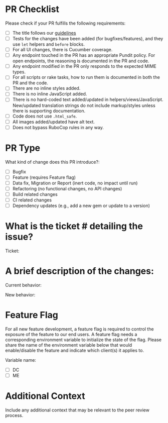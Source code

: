 # PR Checklist

Please check if your PR fulfills the following requirements:
- [ ] The title follows our [guidelines](https://github.com/ideacrew/enroll/blob/trunk/CONTRIBUTING.md#commit)
- [ ] Tests for the changes have been added (for bugfixes/features), and they use `let` helpers and `before` blocks.
- [ ] For all UI changes, there is Cucumber coverage.
- [ ] Any endpoint touched in the PR has an appropriate Pundit policy. For open endpoints, the reasoning is documented in the PR and code.
- [ ] Any endpoint modified in the PR only responds to the expected MIME types.
- [ ] For all scripts or rake tasks, how to run them is documented in both the PR and the code.
- [ ] There are no inline styles added.
- [ ] There is no inline JavaScript added.
- [ ] There is no hard-coded text added/updated in helpers/views/JavaScript. New/updated translation strings do not include markup/styles unless there is supporting documentation.
- [ ] Code does not use `.html_safe`.
- [ ] All images added/updated have alt text.
- [ ] Does not bypass RuboCop rules in any way.

# PR Type
What kind of change does this PR introduce?:

- [ ] Bugfix
- [ ] Feature (requires Feature flag)
- [ ] Data fix, Migration or Report (inert code, no impact until run)
- [ ] Refactoring (no functional changes, no API changes)
- [ ] Build related changes
- [ ] CI related changes
- [ ] Dependency updates (e.g., add a new gem or update to a version)

# What is the ticket # detailing the issue?

Ticket: 

# A brief description of the changes:

Current behavior:

New behavior:

# Feature Flag

For all new feature development, a feature flag is required to control the exposure of the feature to our end users. A feature flag needs a corresponding environment variable to initialize the state of the flag. Please share the name of the environment variable below that would enable/disable the feature and indicate which client(s) it applies to.

Variable name:

- [ ] DC
- [ ] ME

# Additional Context
Include any additional context that may be relevant to the peer review process.